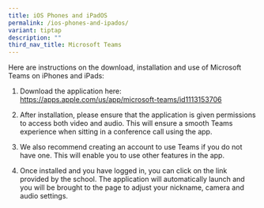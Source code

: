 ```yaml
---
title: iOS Phones and iPadOS
permalink: /ios-phones-and-ipados/
variant: tiptap
description: ""
third_nav_title: Microsoft Teams
---
```

<p>Here are instructions on the download, installation and use of Microsoft
Teams on iPhones and iPads:</p>
<p></p>
<ol data-tight="true" class="tight">
<li>
<p>Download the application here: <a href="https://apps.apple.com/us/app/microsoft-teams/id1113153706" rel="noopener noreferrer nofollow" target="_blank">https://apps.apple.com/us/app/microsoft-teams/id1113153706</a>
<a href="https://www.microsoft.com/en-sg/microsoft-teams/download-app" rel="noopener noreferrer nofollow" target="_blank">
<br>
</a>
</p>
</li>
<li>
<p>After installation, please ensure that the application is given permissions
to access both video and audio. This will ensure a smooth Teams experience
when sitting in a conference call using the app.
<br>
</p>
</li>
<li>
<p>We also recommend creating an account to use Teams if you do not have
one. This will enable you to use other features in the app.
<br>
</p>
</li>
<li>
<p>Once installed and you have logged in, you can click on the link provided
by the school. The application will automatically launch and you will be
brought to the page to adjust your nickname, camera and audio settings.</p>
</li>
</ol>
<p></p>